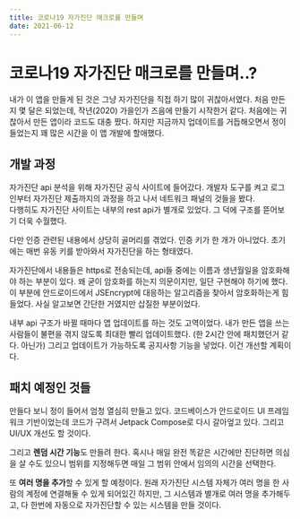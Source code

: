 ```yaml
---
title: 코로나19 자가진단 매크로를 만들며
date: 2021-06-12
---
```


# 코로나19 자가진단 매크로를 만들며..?
내가 이 앱을 만들게 된 것은 그냥 자가진단을 직접 하기 많이 귀찮아서였다.
처음 만든지 몇 달은 되었는데, 작년(2020) 가을인가 즈음에 만들기 시작한거 같다.
처음에는 귀찮아서 만든 앱이라 코드도 대충 짰다. 하지만 지금까지 업데이트를 거듭해오면서
정이 들었는지 꽤 많은 시간을 이 앱 개발에 할애했다.

## 개발 과정
자가진단 api 분석을 위해 자가진단 공식 사이트에 들어갔다. 개발자 도구를 켜고 로그인부터
자가진단 제출까지의 과정을 하고 나서 네트워크 패널의 것들을 봤다.  
다행히도 자가진단 사이트는 내부의 rest api가 별개로 있었다. 그 덕에 구조를 뜯어보기 더욱 수월했다.

다만 인증 관련된 내용에서 상당히 골머리를 겪었다. 인증 키가 한 개가 아니었다.
초기에는 매번 유동 키를 받아와서 자가진단을 하는 형태였다.

자가진단에서 내용들은 https로 전송되는데, api들 중에는 이름과 생년월일을 암호화해야 하는
부분이 있다. 왜 굳이 암호화를 하는지 의문이지만, 일단 구현해야 하기에 했다. 이 부분에
안드로이드에서 JSEncrypt에 대응하는 알고리즘을 찾아서 암호화하는게 힘들었다. 사실 알고보면
간단한 거였지만 삽질한 부분이었다.

내부 api 구조가 바뀔 때마다 앱 업데이트를 하는 것도 고역이었다. 내가 만든 앱을
쓰는 사람들이 불편을 겪지 않도록 최대한 빨리 업데이트했다. (한 2시간 안에 패치했던거 같다. 아닌가)
그리고 업데이트가 가능하도록 공지사항 기능을 넣었다. 이건 개선할 계획이다.


## 패치 예정인 것들
만들다 보니 정이 들어서 엄청 열심히 만들고 있다.
코드베이스가 안드로이드 UI 프레임워크 기반이었는데 코드가 구려서 Jetpack Compose로
다시 갈아엎고 있다. 그리고 UI/UX 개선도 할 것이다.

그리고 **렌덤 시간 기능**도 만들려 한다. 혹시나 매일 완전 똑같은 시간에만 진단하면 의심을
살 수도 있으니 범위를 지정해두면 매일 그 범위 안에서 임의의 시간을 선택한다.

또 **여러 명을 추가**할 수 있게 할 예정이다. 원래 자가진단 시스템 자체가 여러 명을
한 사람의 계정에 연결해둘 수 있게 되어있긴 하지만, 그 시스템과 별개로 여러 명을 추가해두고,
다 한번에 자동으로 자가진단할 수 있는 시스템을 만들 것이다.





